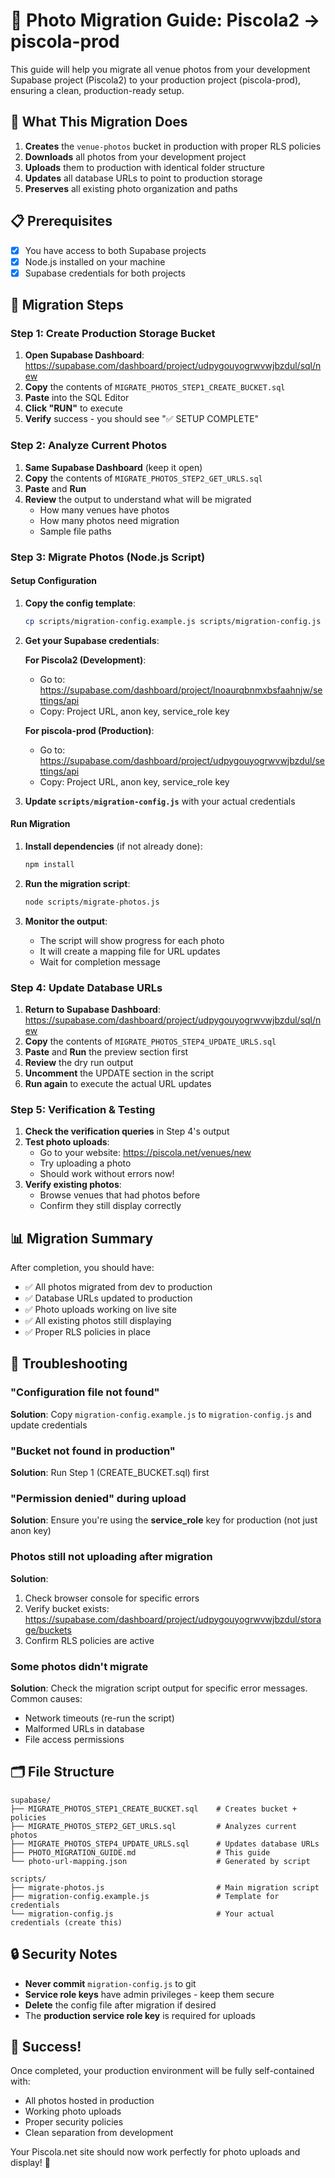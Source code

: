 # 📸 Photo Migration Guide: Piscola2 → piscola-prod

This guide will help you migrate all venue photos from your development Supabase project (Piscola2) to your production project (piscola-prod), ensuring a clean, production-ready setup.

## 🎯 What This Migration Does

1. **Creates** the `venue-photos` bucket in production with proper RLS policies
2. **Downloads** all photos from your development project
3. **Uploads** them to production with identical folder structure
4. **Updates** all database URLs to point to production storage
5. **Preserves** all existing photo organization and paths

## 📋 Prerequisites

- [x] You have access to both Supabase projects
- [x] Node.js installed on your machine
- [x] Supabase credentials for both projects

## 🚀 Migration Steps

### Step 1: Create Production Storage Bucket

1. **Open Supabase Dashboard**: https://supabase.com/dashboard/project/udpygouyogrwvwjbzdul/sql/new
2. **Copy** the contents of `MIGRATE_PHOTOS_STEP1_CREATE_BUCKET.sql`
3. **Paste** into the SQL Editor
4. **Click "RUN"** to execute
5. **Verify** success - you should see "✅ SETUP COMPLETE"

### Step 2: Analyze Current Photos

1. **Same Supabase Dashboard** (keep it open)
2. **Copy** the contents of `MIGRATE_PHOTOS_STEP2_GET_URLS.sql`
3. **Paste** and **Run**
4. **Review** the output to understand what will be migrated
   - How many venues have photos
   - How many photos need migration
   - Sample file paths

### Step 3: Migrate Photos (Node.js Script)

#### Setup Configuration

1. **Copy the config template**:
   ```bash
   cp scripts/migration-config.example.js scripts/migration-config.js
   ```

2. **Get your Supabase credentials**:

   **For Piscola2 (Development)**:
   - Go to: https://supabase.com/dashboard/project/lnoaurqbnmxbsfaahnjw/settings/api
   - Copy: Project URL, anon key, service_role key

   **For piscola-prod (Production)**:
   - Go to: https://supabase.com/dashboard/project/udpygouyogrwvwjbzdul/settings/api
   - Copy: Project URL, anon key, service_role key

3. **Update `scripts/migration-config.js`** with your actual credentials

#### Run Migration

1. **Install dependencies** (if not already done):
   ```bash
   npm install
   ```

2. **Run the migration script**:
   ```bash
   node scripts/migrate-photos.js
   ```

3. **Monitor the output**:
   - The script will show progress for each photo
   - It will create a mapping file for URL updates
   - Wait for completion message

### Step 4: Update Database URLs

1. **Return to Supabase Dashboard**: https://supabase.com/dashboard/project/udpygouyogrwvwjbzdul/sql/new
2. **Copy** the contents of `MIGRATE_PHOTOS_STEP4_UPDATE_URLS.sql`
3. **Paste** and **Run** the preview section first
4. **Review** the dry run output
5. **Uncomment** the UPDATE section in the script
6. **Run again** to execute the actual URL updates

### Step 5: Verification & Testing

1. **Check the verification queries** in Step 4's output
2. **Test photo uploads**:
   - Go to your website: https://piscola.net/venues/new
   - Try uploading a photo
   - Should work without errors now!
3. **Verify existing photos**:
   - Browse venues that had photos before
   - Confirm they still display correctly

## 📊 Migration Summary

After completion, you should have:

- ✅ All photos migrated from dev to production
- ✅ Database URLs updated to production
- ✅ Photo uploads working on live site
- ✅ All existing photos still displaying
- ✅ Proper RLS policies in place

## 🔧 Troubleshooting

### "Configuration file not found"
**Solution**: Copy `migration-config.example.js` to `migration-config.js` and update credentials

### "Bucket not found in production"
**Solution**: Run Step 1 (CREATE_BUCKET.sql) first

### "Permission denied" during upload
**Solution**: Ensure you're using the **service_role** key for production (not just anon key)

### Photos still not uploading after migration
**Solution**: 
1. Check browser console for specific errors
2. Verify bucket exists: https://supabase.com/dashboard/project/udpygouyogrwvwjbzdul/storage/buckets
3. Confirm RLS policies are active

### Some photos didn't migrate
**Solution**: Check the migration script output for specific error messages. Common causes:
- Network timeouts (re-run the script)
- Malformed URLs in database
- File access permissions

## 🗂️ File Structure

```
supabase/
├── MIGRATE_PHOTOS_STEP1_CREATE_BUCKET.sql    # Creates bucket + policies
├── MIGRATE_PHOTOS_STEP2_GET_URLS.sql         # Analyzes current photos
├── MIGRATE_PHOTOS_STEP4_UPDATE_URLS.sql      # Updates database URLs
├── PHOTO_MIGRATION_GUIDE.md                  # This guide
└── photo-url-mapping.json                    # Generated by script

scripts/
├── migrate-photos.js                         # Main migration script
├── migration-config.example.js               # Template for credentials
└── migration-config.js                       # Your actual credentials (create this)
```

## 🔒 Security Notes

- **Never commit** `migration-config.js` to git
- **Service role keys** have admin privileges - keep them secure
- **Delete** the config file after migration if desired
- The **production service role key** is required for uploads

## 🎉 Success!

Once completed, your production environment will be fully self-contained with:
- All photos hosted in production
- Working photo uploads
- Proper security policies
- Clean separation from development

Your Piscola.net site should now work perfectly for photo uploads and display! 🥂
